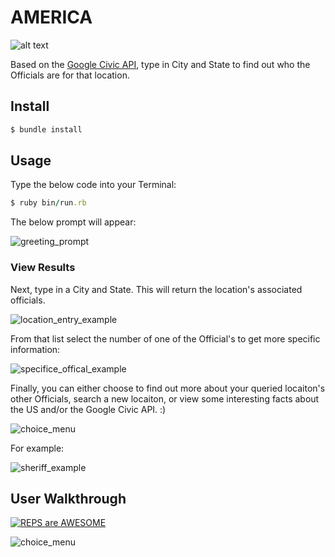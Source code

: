 # AMERICA

![alt text](http://www.apexflags.com/i//Executive_Order_10834_Flag_1.jpg)

Based on the [Google Civic API](https://developers.google.com/civic-information/), type in City and State to find out who the Officials are for that location.

## Install

```ruby
$ bundle install
```
## Usage
Type the below code into your Terminal:
```ruby
$ ruby bin/run.rb
```
The below prompt will appear:

![greeting_prompt](http://i.imgur.com/jmiTvnh.png)

### View Results
Next, type in a City and State. This will return the location's associated officials.

![location_entry_example](http://i.imgur.com/4wjGhjh.png)

From that list select the number of one of the Official's to get more specific information:

![specifice_offical_example](http://i.imgur.com/alrhi2sg.png)

Finally, you can either choose to find out more about your queried locaiton's other Officials, search a new locaiton, or view some interesting facts about the US and/or the Google Civic API.  :)

![choice_menu](http://i.imgur.com/KO9eqHy.png)

For example:

![sheriff_example](http://i.imgur.com/xrIrtLR.png)

## User Walkthrough

[![REPS are AWESOME](http://i.imgur.com/Ot5DWAW.png)](https://www.youtube.com/watch?v=LUT2zRqL6Jo "Representatives are AWESOME")

![choice_menu](http://cdn.liberalamerica.org/wp-content/uploads/2016/07/maxresdefault3.jpg)
